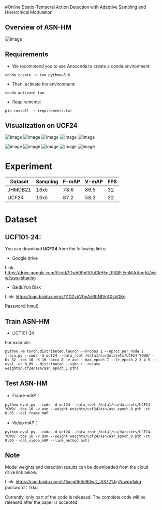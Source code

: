#Online Spatio-Temporal Action Detection with Adaptive Sampling and Hierarchical Modulation

## Overview of ASN-HM
![image](./img_files/ASN-HM.png)


## Requirements
- We recommend you to use Anaconda to create a conda environment:
```Shell
conda create -n tan python=3.6
```

- Then, activate the environment:
```Shell
conda activate tan
```

- Requirements:
```Shell
pip install -r requirements.txt 
```

## Visualization on UCF24
![image](./img_files/ASN-HM_00050.jpg)
![image](./img_files/ASN-HM_00055.jpg)
![image](./img_files/ASN-HM_00060.jpg)
![image](./img_files/ASN-HM_00065.jpg)
![image](./img_files/ASN-HM_00070.jpg)

![image](./img_files/ASN-HM_00265.jpg)
![image](./img_files/ASN-HM_00270.jpg)
![image](./img_files/ASN-HM_00275.jpg)
![image](./img_files/ASN-HM_00280.jpg)
![image](./img_files/ASN-HM_00285.jpg)

# Experiment

|      Dataset    |  Sampling   | F-mAP | V-mAP |   FPS   | 
|-----------|--------|--------|-------|-------|
| JHMDB21   |   16xδ    | 78.6  | 86.5 |   32    | 
|  UCF24  |   16xδ   |  87.2  | 58.3  |   32    | 


# Dataset

## UCF101-24:
You can download **UCF24** from the following links:

* Google drive

Link: https://drive.google.com/file/d/1Dwh90pRi7uGkH5qLRjQIFiEmMJrAog5J/view?usp=sharing

* BaiduYun Disk

Link: https://pan.baidu.com/s/11GZvbV0oAzBhNDVKXsVGKg

Password: hmu6 

## Train ASN-HM
* UCF101-24

For example:

```Shell
python -m torch.distributed.launch --nnodes 1 --nproc_per_node 2 train.py --cuda -d ucf24 --data_root /data1/su/datasets/UCF24-YOWO/ -bs 32 -tbs 16 -K 16 -accu 8 -v asn --max_epoch 7 --lr_epoch 2 3 4 5 --eval -ct 0.05 --distributed --sybn (--resume weights/ucf24/asn/asn_epoch_1.pth) 
```

##  Test ASN-HM
* Frame-mAP：

```Shell
python eval.py --cuda -d ucf24 --data_root /data1/su/datasets/UCF24-YOWO/ -tbs 16 -v asn --weight weights/ucf24/asn/asn_epoch_0.pth -ct 0.05 --cal_frame_mAP
```
* Video mAP：

```Shell
python eval.py --cuda -d ucf24 --data_root /data1/su/datasets/UCF24-YOWO/ -tbs 16 -v asn --weight weights/ucf24/asn/asn_epoch_0.pth -ct 0.05 --cal_video_mAP --link_method mchl
```
## Note
Model weights and detection results can be downloaded from the cloud drive link below.

Link: https://pan.baidu.com/s/1iacp0hSeR0wD_lAS721Jjg?pwd=1xkq 
password：1xkq 

Currently, only part of the code is released. The complete code will be released after the paper is accepted.
